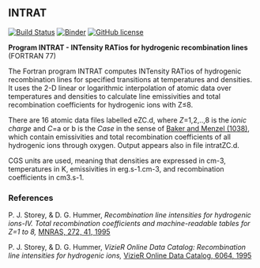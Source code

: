 ## INTRAT
[![Build Status](https://travis-ci.org/equib/EQUIB.svg?branch=master)](https://travis-ci.org/equib/INTRAT)
[![Binder](http://mybinder.org/badge.svg)](http://mybinder.org/repo/equib/intrat)
[![GitHub license](https://img.shields.io/aur/license/yaourt.svg)](https://github.com/equib/INTRAT/blob/master/LICENSE)

**Program INTRAT - INTensity RATios for hydrogenic recombination lines**  (FORTRAN 77)

The Fortran program INTRAT computes INTensity RATios of hydrogenic recombination lines for specified transitions at temperatures and densities. It uses the 2-D linear or logarithmic interpolation of atomic data over temperatures and densities to calculate line emissivities and total recombination coefficients for hydrogenic ions with Z≤8.

There are 16 atomic data files labelled eZC.d, where *Z*=1,2,..,8 is the *ionic charge* and *C*=a or b is the *Case* in the sense of [Baker and Menzel (1038)](http://adsabs.harvard.edu/abs/1938ApJ....88...52B), which contain emissivities and total recombination coefficients of all hydrogenic ions through oxygen. Output appears also in file intratZC.d.

CGS units are used, meaning that densities are expressed in cm-3, temperatures in K, emissivities in erg.s-1.cm-3, and recombination coefficients in cm3.s-1.



### References

P. J. Storey, & D. G. Hummer, *Recombination line intensities for hydrogenic ions-IV. Total recombination coefficients and machine-readable tables for Z=1 to 8,* [MNRAS, 272, 41, 1995](http://adsabs.harvard.edu/abs/1995MNRAS.272...41S)

P. J. Storey, & D. G. Hummer, *VizieR Online Data Catalog: Recombination line intensities for hydrogenic ions,* [VizieR Online Data Catalog, 6064, 1995](http://vizier.cfa.harvard.edu/viz-bin/Cat?VI/64)
